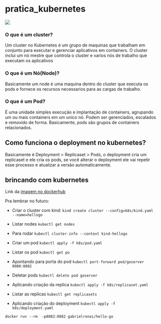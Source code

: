 # pratica_kubernetes
<img src="https://matthewpalmer.net/kubernetes-app-developer/articles/networking-overview.png"/>

### O que é um cluster?
Um cluster no Kubernetes é um grupo de maquinas que trabalham em conjunto para executar e gerenciar aplicativos em containers. O cluster inclui um nó mestre que controla o cluster e varios nós de trabalho que executam os aplicativos
 
### O que é um Nó(Node)?
Basicamente um node é uma maquina dentro do cluster que executa os pods e fornece os recursos necessarios para as cargas de trabalho. 

### O que é um Pod?
É uma unidade simples execução e implantação de containers, agrupando um ou mais containers em um unico nó. Podem ser gerenciados, escalados e removido de forma. Basicamente, pods são grupos de containers relacionados.

## Como funciona o deployment no kubernetes?
Basicamente é Deployment > Replicaset > Pods, o deployment cria um replicaset e ele cria os pods, se você alterar o deployment ele vai repetir esse processo e atualizar a versão automaticamente.

## brincando com kubernetes

Link da [imagem no dockerhub](https://hub.docker.com/r/gabrielronei/hello-go) 

Pra lembrar no futuro:

- Criar o cluster com kind:
`kind create cluster --config=k8s/kind.yaml --name=hellogo`

- Listar nodes
`kubectl get nodes`

- Para rodar
`kubectl cluster-info --context kind-hellogo`

- Criar um pod
`kubectl apply -f k8s/pod.yaml`

- Listar os pod
`kubectl get po`

- Apontando para porta do pod
`kubectl port-forward pod/goserver 8080:8082`

- Deletar pods
`kubectl delete pod goserver`
 
- Aplicando criação da replica
`kubectl apply -f k8s/replicaset.yaml`

- Listar as replicas
`kubectl get replicasets`

- Aplicando criação do deployment
`kubectl apply -f k8s/deployment.yaml`

`docker run --rm  -p8082:8082 gabrielronei/hello-go`
